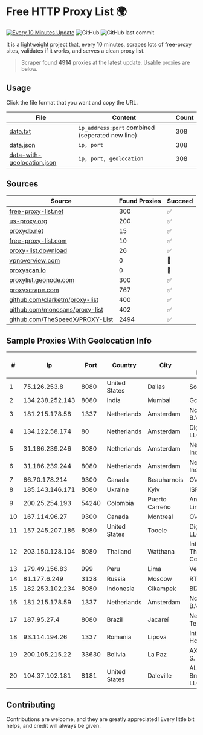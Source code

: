 
# Free HTTP Proxy List 🌍

[![Every 10 Minutes Update](https://github.com/mertguvencli/http-proxy-list/actions/workflows/main.yml/badge.svg?branch=main)](https://github.com/mertguvencli/http-proxy-list/actions/workflows/main.yml)
![GitHub](https://img.shields.io/github/license/mertguvencli/http-proxy-list)
![GitHub last commit](https://img.shields.io/github/last-commit/mertguvencli/http-proxy-list)

It is a lightweight project that, every 10 minutes, scrapes lots of free-proxy sites, validates if it works, and serves a clean proxy list.


> Scraper found **4914** proxies at the latest update. Usable proxies are below.

## Usage

Click the file format that you want and copy the URL.


|File|Content|Count|
|----|-------|-----|
|[data.txt](https://raw.githubusercontent.com/mertguvencli/http-proxy-list/main/proxy-list/data.txt)|`ip_address:port` combined (seperated new line)|308|
|[data.json](https://raw.githubusercontent.com/mertguvencli/http-proxy-list/main/proxy-list/data.json)|`ip, port`|308|
|[data-with-geolocation.json](https://raw.githubusercontent.com/mertguvencli/http-proxy-list/main/proxy-list/data-with-geolocation.json)|`ip, port, geolocation`|308|

## Sources

|Source|Found Proxies|Succeed|
|------|-------------|-------|
|[free-proxy-list.net](https://free-proxy-list.net)|300|✅|
|[us-proxy.org](https://www.us-proxy.org)|200|✅|
|[proxydb.net](http://proxydb.net)|15|✅|
|[free-proxy-list.com](https://free-proxy-list.com/?page=&port=&type%5B%5D=http&type%5B%5D=https&up_time=0&search=Search)|10|✅|
|[proxy-list.download](https://www.proxy-list.download/HTTP)|26|✅|
|[vpnoverview.com](https://vpnoverview.com/privacy/anonymous-browsing/free-proxy-servers)|0|🚫|
|[proxyscan.io](https://www.proxyscan.io)|0|🚫|
|[proxylist.geonode.com](https://proxylist.geonode.com/api/proxy-list?limit=300&page=1&sort_by=lastChecked&sort_type=desc&protocols=http,https)|300|✅|
|[proxyscrape.com](https://api.proxyscrape.com/v2/?request=displayproxies&protocol=http&timeout=10000&country=all&ssl=all&anonymity=all)|767|✅|
|[github.com/clarketm/proxy-list](https://raw.githubusercontent.com/clarketm/proxy-list/master/proxy-list-raw.txt)|400|✅|
|[github.com/monosans/proxy-list](https://raw.githubusercontent.com/monosans/proxy-list/main/proxies/http.txt)|402|✅|
|[github.com/TheSpeedX/PROXY-List](https://raw.githubusercontent.com/TheSpeedX/PROXY-List/master/http.txt)|2494|✅|


## Sample Proxies With Geolocation Info

|#|Ip|Port|Country|City|Internet Service Provider|
|-|--|----|-------|----|-------------------------|
|1|75.126.253.8|8080|United States|Dallas|SoftLayer|
|2|134.238.252.143|8080|India|Mumbai|Google LLC|
|3|181.215.178.58|1337|Netherlands|Amsterdam|NovoServe B.V.|
|4|134.122.58.174|80|Netherlands|Amsterdam|DigitalOcean, LLC|
|5|31.186.239.246|8080|Netherlands|Amsterdam|NetSkope Inc|
|6|31.186.239.244|8080|Netherlands|Amsterdam|NetSkope Inc|
|7|66.70.178.214|9300|Canada|Beauharnois|OVH SAS|
|8|185.143.146.171|8080|Ukraine|Kyiv|ISP UTELS|
|9|200.25.254.193|54240|Colombia|Puerto Carreño|Andinet ON Line|
|10|167.114.96.27|9300|Canada|Montreal|OVH SAS|
|11|157.245.207.186|8080|United States|Tooele|DigitalOcean, LLC|
|12|203.150.128.104|8080|Thailand|Watthana|Internet Thailand Company Ltd|
|13|179.49.156.83|999|Peru|Lima|Vemax S.A.C|
|14|81.177.6.249|3128|Russia|Moscow|RTCOMM|
|15|182.253.102.234|8080|Indonesia|Cikampek|BIZNET|
|16|181.215.178.59|1337|Netherlands|Amsterdam|NovoServe B.V.|
|17|187.95.27.4|8080|Brazil|Jacareí|Netjacarei Telecon Ltda|
|18|93.114.194.26|1337|Romania|Lipova|Interkvm Host SRL|
|19|200.105.215.22|33630|Bolivia|La Paz|AXS Bolivia S. A.|
|20|104.37.102.181|8181|United States|Daleville|ALTIUS Broadband, LLC|



## Contributing

Contributions are welcome, and they are greatly appreciated! Every
little bit helps, and credit will always be given.

